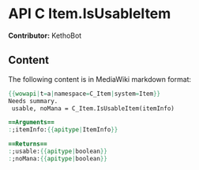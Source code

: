 # API C Item.IsUsableItem

**Contributor:** KethoBot

## Content

The following content is in MediaWiki markdown format:

```mediawiki
{{wowapi|t=a|namespace=C_Item|system=Item}}
Needs summary.
 usable, noMana = C_Item.IsUsableItem(itemInfo)

==Arguments==
:;itemInfo:{{apitype|ItemInfo}}

==Returns==
:;usable:{{apitype|boolean}}
:;noMana:{{apitype|boolean}}
```